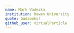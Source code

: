 ```yaml
---
name: Mark Vadeika
institution: Rowan University
quote: Gadzooks!
github_user: VirtualParticle
---
```

